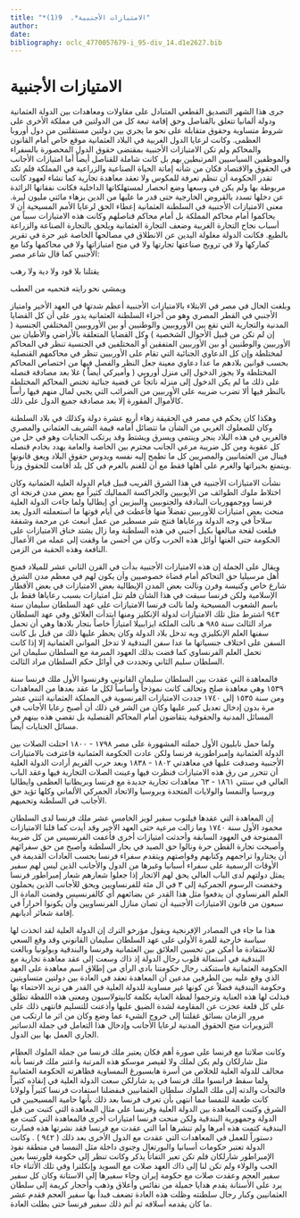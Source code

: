```yaml
---
title: "*الامتيازات الأجنبية*.  9(1)"
author: 
date: 
bibliography: oclc_4770057679-i_95-div_14.d1e2627.bib
---
```


 

#  الامتيازات الأجنبية 


 جرى هذا الشهر التصديق القطعي المتبادل على مقاولات ومعاهدات بين الدولة العثمانية ودولة ألمانيا تتعلق بالقناصل وحق إقامة تبعة كل من الدولتين في مملكة الأخرى على شروط متساوية وحقوق متقابلة على نحو ما يجري بين دولتين مستقلتين من دول أوروبا العظمى. وكانت لرعايا الدول الغربية في البلاد العثمانية موقع خاص أمام القانون والمحاكم ولم تكن الامتيازات الأجنبية بمقتضى حقوق الدول المحصورة بالسفراء والموظفين السياسيين المرتبطين بهم بل كانت شاملة للقناصل أيضاً أما امتيازات الأجانب في الحقوق والاقتصاد فكان من شأنه إماتة الحياة الصناعية والزراعية في المملكة فلم تكد تقدر الحكومة أن تنظم تعرفة للمكوس ولا تعقد معاهدة تجارية كما تشاء لعهود كانت مربوطة بها ولم يكن في وسعها وضع انحصار لمستهلكاتها الداخلية فكانت نفقاتها الزائدة عن دخلها تسدد بالقروض الخارجية حتى قدر ما عليها من الدين بزهاء مائتي مليون ليرة. معنى الامتيازات الأجنبية في السلطنة العثمانية إعطاء الحق لرعايا الأمم المسيحية أن لا يحاكموا أمام محاكم المملكة بل أمام محاكم قناصلهم وكانت هذه الامتيازات سبباً من أسباب نجاح التجارة الغربية وضعف التجارة العثمانية ويلحق بالتجارة الصناعة والزراعة بالطبع. فكانت الدولة مغلولة اليدين عن الانطلاق في مصالحها الخاصة غير حرة في تقرير كماركها ولا في ترويج صناعتها تجارتها ولا في منح امتيازاتها ولا في محاكمها وكنا مع الأجنبي كما قال شاعر مصر: 

 يقتلنا بلا قود   ولا دية ولا رهب  

 ويمشي نحو رايته   فتحميه من العطب  

 وبلغت الحال في مصر في الابتلاء بالامتيازات الأجنبية أعظم شدتها في العهد الأخير وامتياز الأجنبي في القطر المصري وهو من أجزاء السلطنة العثمانية يدور على أن كل القضايا المدنية والتجارية التي تقع بين الأوروبيين والوطنيين أو بين الأوروبيين المختلفي الجنسية ( إن لم تكن من قبيل الأحوال الشخصية ) وكل القضايا المتعلقة بالأراضي والأطيان بين الأوربيين والوطنيين أو بين الأوربيين المتفقين أو المختلفين في الجنسية تنظر في المحاكم لمختلطة وإن كل الدعاوي الجنائية التي تقام على الأوربيين تنظر في محاكمهم القنصلية بحسب قوانين بلادهم ما عدا دعاوي معينة جعل النظر والفصل فيها من   اختصاص المحاكم المختلطة ولا يجوز الدخول إلى منزل أوروبي ( وأميركي أيضاًَ ) غلا بعد مصادقة قنصله على ذلك ما لم يكن الدخول إلى منزله ناتجاً عن قضية جنائية تختص المحاكم المختلطة بالنظر فيها ألا تضرب ضريبه على الأوربيين من الضرائب التي يجبي لمال منهم فيها رأساً كالأموال المقورة إلا بعد مصادقة جميع الدول على ذلك. 

 وهكذا كان يحكم في مصر في الحقيقة زهاء  أربع  عشرة  دولة وكذلك في بلاد السلطنة وكان للصعلوك الغربي من الشأن ما تتضائل أمامه قيمة الشريف العثماني والمصري فالغربي في هذه البلاد ينجر وينتمي ويسرق ويشتط وقد يرتكب الجنايات وهو في حل من كل عقوبة ومن كل ضريبة مرعي الجانب محترم بين الخاصة والعامة يهدد بخادم قنصله فينال من العثمانيين والمصريين كل ما تطمح إليه نفسه ويدوس حقوق البلاد ويعق قانونها ويتمتع بخيراتها والغرم على أهلها فقط مع أن للغنم بالغرم في كل بلد أقامت للحقوق وزناً. 

 نشأت الامتيازات الأجنبية في هذا الشرق القريب قبيل قيام الدولة العلية العثمانية وكان اختلاط ملوك الطوائف من الأيوبيين والجراكسة المماليك كثيراً مع بعض مدن فرنجة أي فرنسا ووجمهوريات البنادقة والجنوبيين والبيزيين أي إيطاليا ولما جاءت الدولة العلية منحت بعض امتيازات للأوربيين تفضلاً منها فأعطت في أيام قوتها ما استعملته الدول يعد سلاحاً في وجه الدولة ورعاياها فنتج شر مسطير من عمل انبعث عن مرحمة وشفقة فبلغت لقحة مبالغها بكيل أجنبي في هذه السلطنة وما زال يشتد خناق الامتيازات على الحكومة حتى الغتها أوائل هذه الحرب وكان من أحسن ما وقفت إلى عمله من الأعمال النافعة وهذه الحقبة من الزمن. 

 ويقال على الجملة إن هذه الامتيازات الأجنبية بدأت في القرن الثاني  عشر  للميلاد فمنح أهل مرسيليا حق التحاكم أمام قضاة خصوصيين وأن يكون لهم في معظم مدن الشرق شارع خاص وكنيسة وفرن ونالت بعض المدن الإيطالية بعض الامتيازات في بعض الأقطار الإسلامية ولكن فرنسا سبقت في هذا الشأن فلم تنل امتيازات بسبب رعاياها فقط بل باسم الشعوب المسيحية ولما نالت فرنسا الامتيازات على عهد السلطان سليمان سنة  ٩٤٣  اشترط مثل تلك الامتيازات لدولة الإنكليز ومنها ابتدأت العلائق وفي عهد السلطان مراد الثالث سنة  ٩٨٥  هـ نالت الملكة ايزاببيلا امتيازاً خاصاً بتجار بلادها وهي أن تحمل   سفنها العلم الإنكليزي وبه تدخل بلاد الدولة وكان يحظر عليها ذلك من قبل بل كانت السفن على اختلاف جنسياتها ما عدا سفن البندقية لا تدخل المواني العثمانية إلا إذا كانت تحمل العلم الفرنساوي كما قضت بذلك العهود المبرمة مع السلطان سليمان ابن السلطان سليم الثاني وتجددت في أوائل حكم السلطان مراد الثالث. 

 فالمعاهدة التي عقدت بين السلطان سليمان القانوني وفرنسوا الأول ملك فرنسا سنة  ١٥٣٩  وهي معاهدة صلح وتحالف كانت نموذجاً وأساساً لكل ما عقد بعدها من المعاهدات ومن سنة  ١٥٣٥  إلى  ١٧٤٠  جددت الامتيازات الفرنسوية في المملكة العثمانية  اثنتي  عشر  مرة بدون إدخال تعديل كبير عليها وكان من الشر في ذلك أن أصبح رعايا الأجانب في المسائل المدنية والحقوقية يتقاضون أمام المحاكم القنصلية بل تقضي هذه بينهم في مسائل الجنايات أيضاً. 

 ولما حمل نابليون الأول حملته المشهورة على مصر  ١٧٩٨  -  ١٨٠٠  احتلت الصلات بين الدولة العثمانية وإمبراطورية فرنسا ولكن عادت الحكومة العثمانية فاعترفت بالامتيازات الأجنبية وصدقت عليها في معاهدتي  ١٨٠٢  -  ١٨٣٨  وبعد حرب القريم أرادت الدولة العلية أن تتحرر من رق هذه الامتيازات فنظرت فيها وعينت الصلات التجارية فيها وعقد الباب العالي في سنتي  ١٨٦١  -  ٦٣  معاهدات تجارية جديدة مع فرنسا وبريطانيا العظمى وايطاليا وروسيا والنمسا والولايات المتحدة وبروسيا والاتحاد الجمركي الألماني وكلها تؤيد حق الأجانب في السلطنة وتحميهم. 

 إن المعاهدة التي عقدها فيلنوب سفير لويز الخامس  عشر  ملك فرنسا لدى السلطان محمود الأول سنة  ١٧٤٠  وما زالت مرعية حتى العهد الأخير وقد أيدت كما قلنا الامتيازات الممنوحة في العهود السابقة وأحدثت امتيازات أخرى فأعفت الفرنسيس من كل ضريبة وأصبحت تجارة القطن حرة ونالوا حق الصيد في بحار السلطنة وأصبح من حق سفرائهم أن يختاروا تراجمهم وكتابهم وقواصتهم ويتقدم سفراء فرنسا بحسب العادات القديمة في الأوقات الرسمية على سفراء أسبانيا وغيرها من الدول والأجانب الذين ليس لهم سفير يمثل دولتهم لدى الباب العالي يحق لهم الاتجار إذا جعلوا شعارهم شعار إمبراطور فرنسا وخفضت الرسوم الجمركية إلى  ٣  في ال  مئة  للفرنساويين ويحق للأجانب الذين يحملون العلم   الفرنساوي أن يدفعوا مثل هذا القدر عن بضائعهم أي كالفرنسيس وقضت المادة ال  سبعون  من قانون الامتيازات الأجنبية أن تصان منازل الفرنساويين وأن يكونوا أحراراً في إقامة شعائر أديانهم. 

 هذا ما جاء في المصادر الإفرنجية ويقول مؤرخو الترك إن الدولة العلية لقد اتخذت لها سياسة خارجية للمرة الأولى على عهد السلطان سليمان القانوني وقد وقع السعي للاستفادة ما أمكن من تحسين العلائق بين العثمانية وفرنسا والبندقية وبولونيا وبالغت البندقية في استمالة قلوب رجال الدولة إذ ذاك وسعت إلى عقد معاهدة تجارية مع الحكومة العثمانية فاستنكف رجال حكومتنا بادي الرأي من إطلاق اسم معاهدة على العهد الذي وقع عليه بين الطرفين مدعين أن المعاهدة تعقد في العادة بين دولتين متساويتين وحكومة البندقية فضلاً عن كونها غير مساوية للدولة العلية في القدر هي تريد الاحتماء بها فبذلت لها هذه العناية وترجموا لفظة العناية بكلمة كابيتولاسيون ومعنى هذه اللفظة تطلق على كل قلعة عجزت عن المقاومة لشدة الضيق عليها وأذعنت للتسليم فانتهى ذلك على مرور الزمان بسائق غفلتنا إلى خروج الشيء عما وضع وكان من اثر ما ارتكب من التزويرات منح الحقوق المدنية لرعايا الأجانب وإدخال هذا التعامل في جملة الدساتير الجاري العمل بها بين الدول. 

 وكانت صلاتنا مع فرنسا على صورة أهم فكان يعتبر ملك فرنسا من جملة الملوك العظام مثل شارلكان ولم يكن لملك ولا لقيصر موسكو هذه المرتبة واعتبر ملك فرنسا بأنه محالف للدولة العلية للخلاص من أسرة هابسبورغ النمساوية فظاهرته الحكومة العثمانية ولما سقط فرانسوا ملك فرنسا في يد شارلكن سعت الدولة العلية في إنقاذه كثيراً فالتجأت والدته إلى ملك الملوك سلطان العثمانيين فبفضلنا استفادت فرنسا كثيراً ولولانا كانت طعمة للنمسا مما انتهى بأن تعرف فرنسا بعد ذلك بأنها حامية المسيحيين في الشرق وكتبت المعاهدة بين الدولة العلية وفرنسا على مثال المعاهدة التي كتبت من قبل الدولة وجمهورية البندقية ولكن منحت فرنسا امتيازات أخرى فالمعاهدة التي كتبت مع البندقية كتمت هذه أمرها ولم تنشرها أما التي عقدت مع فرنسا فقد نشرتها هذه فصارت دستوراً للعمل في المعاهدات التي عقدت مع الدول الأخرى بعد ذلك ( ٩٤٢ ) .   وكانت الدولة تعتبر حكومات أسبانيا والبورتغال وجنوى داخلة مثل النمسا في منطقة نفوذ الإمبراطور شارلكان فلم تكن تعير التفاتاً يذكر وكانت تنظر إلى حكومة فلورنسا بعين الحب والولاء ولم تكن لنا إلى ذاك العهد صلات مع السويد وإنكلترا وفي تلك الأثناء جاء سفير العجم وعقدت صلات مع حكومة إيران وجاء سفيرها إلى الاستانة وكان كل سفير يرد على الأستانة يقدم هدايا جميلة من نفائس وأعلاق وذهب وأحجار كريمة إلى سلطان العثمانيين وكبار رجال سلطنته وظلت هذه العادة تضعف فبدأ بها سفير العجم فقدم  عشر  ما كان يقدمه أسلافه ثم أتم ذلك سفير فرنسا حتى بطلت العادة. 

